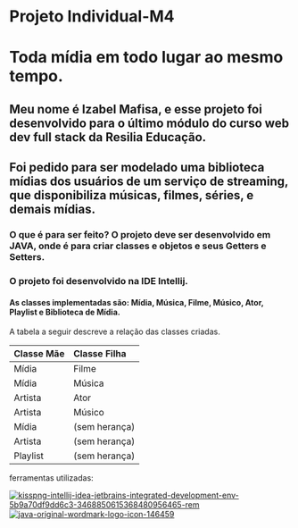 # Projeto Individual-M4 
# Toda mídia em todo lugar ao mesmo tempo.
## Meu nome é Izabel Mafisa, e esse  projeto foi desenvolvido para o último módulo do curso web dev full stack da Resilia Educação.
## Foi pedido para ser modelado uma biblioteca mídias dos usuários de um serviço de streaming, que disponibiliza músicas, filmes, séries, e demais mídias.
### O que é para ser feito? O projeto deve ser desenvolvido em JAVA, onde é para criar classes e objetos e seus Getters e Setters.
### O projeto foi desenvolvido na IDE Intellij.
#### As classes implementadas são: Mídia, Música, Filme, Músico, Ator, Playlist e Biblioteca de Mídia.
A tabela a seguir descreve a relação das classes criadas.

| Classe Mãe   | Classe Filha     |
| :---------- | :---------      | 
| Mídia      |  Filme        |
| Mídia     | Música          | 
| Artista        | Ator         | 
| Artista      | Músico         | 
| Mídia    |   (sem herança)| 
| Artista  | (sem herança)   |
| Playlist   | (sem herança) |


ferramentas utilizadas: 

<a href='https://postimg.cc/Z9sb2Ydq' target='_blank'><img src='https://i.postimg.cc/Z9sb2Ydq/kisspng-intellij-idea-jetbrains-integrated-development-env-5b9a70df9dd6c3-3468850615368480956465-rem.png' border='0' alt='kisspng-intellij-idea-jetbrains-integrated-development-env-5b9a70df9dd6c3-3468850615368480956465-rem'/></a>
<a href='https://postimg.cc/Tp0cZBCs' target='_blank'><img src='https://i.postimg.cc/Tp0cZBCs/java-original-wordmark-logo-icon-146459.png' border='0' alt='java-original-wordmark-logo-icon-146459'/></a>
